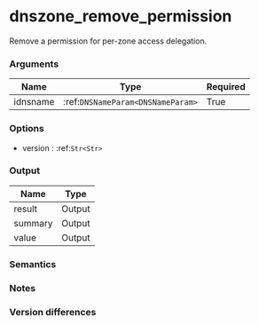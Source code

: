 [//]: # (THE CONTENT BELOW IS GENERATED. DO NOT EDIT.)
# dnszone_remove_permission
Remove a permission for per-zone access delegation.

### Arguments
|Name|Type|Required
|-|-|-
|idnsname|:ref:`DNSNameParam<DNSNameParam>`|True

### Options
* version : :ref:`Str<Str>`

### Output
|Name|Type
|-|-
|result|Output
|summary|Output
|value|Output

[//]: # (ADD YOUR NOTES BELOW. THESE WILL BE PICKED EVERY TIME THE DOCS ARE REGENERATED. //end)
### Semantics

### Notes

### Version differences